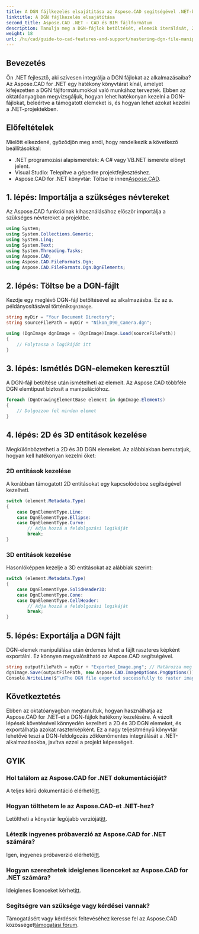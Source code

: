 ```yaml
---
title: A DGN fájlkezelés elsajátítása az Aspose.CAD segítségével .NET-ben
linktitle: A DGN fájlkezelés elsajátítása
second_title: Aspose.CAD .NET - CAD és BIM fájlformátum
description: Tanulja meg a DGN-fájlok betöltését, elemeik iterálását, 2D-s és 3D-s entitások kezelését, valamint raszterképként való exportálását – mindezt az Aspose.CAD könyvtár hatékony funkcióinak kiaknázásával.
weight: 18
url: /hu/cad/guide-to-cad-features-and-support/mastering-dgn-file-manipulation/
---
```

## Bevezetés

Ön .NET fejlesztő, aki szívesen integrálja a DGN fájlokat az alkalmazásaiba? Az Aspose.CAD for .NET egy hatékony könyvtárat kínál, amelyet kifejezetten a DGN fájlformátumokkal való munkához terveztek. Ebben az oktatóanyagban megvizsgáljuk, hogyan lehet hatékonyan kezelni a DGN-fájlokat, beleértve a támogatott elemeket is, és hogyan lehet azokat kezelni a .NET-projektekben.

## Előfeltételek

Mielőtt elkezdené, győződjön meg arról, hogy rendelkezik a következő beállításokkal:

- .NET programozási alapismeretek: A C# vagy VB.NET ismerete előnyt jelent.
- Visual Studio: Telepítve a gépedre projektfejlesztéshez.
-  Aspose.CAD for .NET könyvtár: Töltse le innen[Aspose.CAD](https://releases.aspose.com/cad/net/).

## 1. lépés: Importálja a szükséges névtereket

Az Aspose.CAD funkcióinak kihasználásához először importálja a szükséges névtereket a projektbe.

```csharp
using System;
using System.Collections.Generic;
using System.Linq;
using System.Text;
using System.Threading.Tasks;
using Aspose.CAD;
using Aspose.CAD.FileFormats.Dgn;
using Aspose.CAD.FileFormats.Dgn.DgnElements;
```

## 2. lépés: Töltse be a DGN-fájlt

 Kezdje egy meglévő DGN-fájl betöltésével az alkalmazásba. Ez az a. példányosításával történik`DgnImage`.

```csharp
string myDir = "Your Document Directory";
string sourceFilePath = myDir + "Nikon_D90_Camera.dgn";

using (DgnImage dgnImage = (DgnImage)Image.Load(sourceFilePath))
{
    // Folytassa a logikáját itt
}
```

## 3. lépés: Ismétlés DGN-elemeken keresztül

A DGN-fájl betöltése után ismételheti az elemeit. Az Aspose.CAD többféle DGN elemtípust biztosít a manipulációhoz.

```csharp
foreach (DgnDrawingElementBase element in dgnImage.Elements)
{
    // Dolgozzon fel minden elemet
}
```

## 4. lépés: 2D és 3D entitások kezelése

Megkülönböztetheti a 2D és 3D DGN elemeket. Az alábbiakban bemutatjuk, hogyan kell hatékonyan kezelni őket:

### 2D entitások kezelése

A korábban támogatott 2D entitásokat egy kapcsolódoboz segítségével kezelheti.

```csharp
switch (element.Metadata.Type)
{
    case DgnElementType.Line:
    case DgnElementType.Ellipse:
    case DgnElementType.Curve:
        // Adja hozzá a feldolgozási logikáját
        break;
}
```

### 3D entitások kezelése

Hasonlóképpen kezelje a 3D entitásokat az alábbiak szerint:

```csharp
switch (element.Metadata.Type)
{
    case DgnElementType.SolidHeader3D:
    case DgnElementType.Cone:
    case DgnElementType.CellHeader:
        // Adja hozzá a feldolgozási logikáját
        break;
}
```

## 5. lépés: Exportálja a DGN fájlt

DGN-elemek manipulálása után érdemes lehet a fájlt raszteres képként exportálni. Ez könnyen megvalósítható az Aspose.CAD segítségével.

```csharp
string outputFilePath = myDir + "Exported_Image.png"; // Határozza meg a kimeneti útvonalat
dgnImage.Save(outputFilePath, new Aspose.CAD.ImageOptions.PngOptions());
Console.WriteLine($"\nThe DGN file exported successfully to raster image.\nFile saved at {outputFilePath}");
```

## Következtetés

Ebben az oktatóanyagban megtanultuk, hogyan használhatja az Aspose.CAD for .NET-et a DGN-fájlok hatékony kezelésére. A vázolt lépések követésével könnyedén kezelheti a 2D és 3D DGN elemeket, és exportálhatja azokat raszterképként. Ez a nagy teljesítményű könyvtár lehetővé teszi a DGN-feldolgozás zökkenőmentes integrálását a .NET-alkalmazásokba, javítva ezzel a projekt képességeit.

## GYIK

### Hol találom az Aspose.CAD for .NET dokumentációját?

 A teljes körű dokumentáció elérhető[itt](https://reference.aspose.com/cad/net/).

### Hogyan tölthetem le az Aspose.CAD-et .NET-hez?

 Letöltheti a könyvtár legújabb verzióját[itt](https://releases.aspose.com/cad/net/).

### Létezik ingyenes próbaverzió az Aspose.CAD for .NET számára?

 Igen, ingyenes próbaverzió elérhető[itt](https://releases.aspose.com/).

### Hogyan szerezhetek ideiglenes licenceket az Aspose.CAD for .NET számára?

 Ideiglenes licenceket kérhet[itt](https://purchase.conholdate.com/temporary-license/).

### Segítségre van szüksége vagy kérdései vannak?

Támogatásért vagy kérdések feltevéséhez keresse fel az Aspose.CAD közösséget[támogatási fórum](https://forum.aspose.com/c/cad/19).